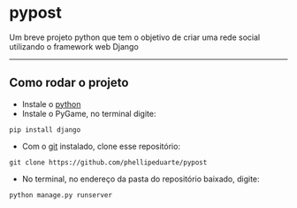 # pypost
Um breve projeto python que tem o objetivo de criar uma rede social utilizando o framework web Django

---
## Como rodar o projeto

- Instale o [python](https://www.python.org/downloads/)
- Instale o PyGame, no terminal digite:

```
pip install django
```

- Com o [git](https://git-scm.com/downloads) instalado, clone esse repositório:
```
git clone https://github.com/phellipeduarte/pypost
```
- No terminal, no endereço da pasta do repositório baixado, digite:
```
python manage.py runserver
```
